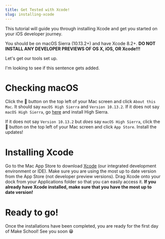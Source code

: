 ```yaml
---
title: Get Tested with Xcode!
slug: installing-xcode
---
```


This tutorial will guide you through installing Xcode and get you started on your iOS developer journey.

You should be on macOS Sierra (10.13.2+) and have Xcode 8.2+. **DO NOT INSTALL ANY DEVELOPER PREVIEWS OF OS X, iOS, OR Xcode!!!**

Let's get our tools set up.

I'm looking to see if this sentence gets added.

# Checking macOS

Click the 🍎 button on the top left of your Mac screen and click `About this Mac`. It should say `macOS High Sierra` and `Version 10.13.2`. If it does not say `macOS High Sierra`, go [here](https://itunes.apple.com/us/app/macos-high-sierra/id1246284741?mt=12) and install High Sierra.

If it does not say `Version 10.13.2` but _does_ say `macOS High Sierra`, click the 🍎 button on the top left of your Mac screen and click `App Store`. Install the updates!

# Installing Xcode

Go to the Mac App Store to download [Xcode](https://itunes.apple.com/us/app/xcode/id497799835?mt=12) (our integrated development environment or IDE). Make sure you are using the most up to date version from the App Store (not developer preview versions). Drag Xcode onto your dock from your Applications folder so that you can easily access it. **If you already have Xcode installed, make sure that you have the most up to date version!**

# Ready to go!

Once the installations have been completed, you are ready for the first day of Make School! See you soon 😁
